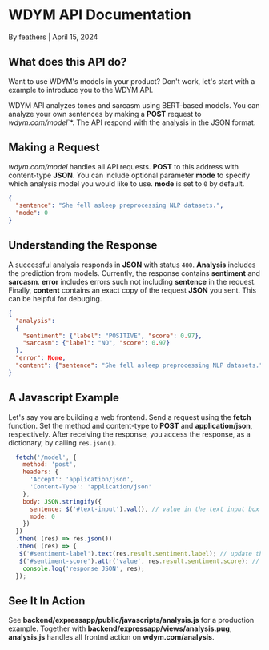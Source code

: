 # WDYM API Documentation

By feathers | April 15, 2024

## What does this API do?

Want to use WDYM's models in your product? Don't work, let's start with a example to introduce you to the WDYM API.

WDYM API analyzes tones and sarcasm using BERT-based models. You can analyze your own sentences by making a **POST** request to *wdym.com/model*`*. The API respond with the analysis in the JSON format.

## Making a Request

*wdym.com/model* handles all API requests. **POST** to this address with content-type **JSON**. You can include optional parameter **mode** to specify which analysis model you would like to use. **mode** is set to `0` by default.

``` JSON
{
  "sentence": "She fell asleep preprocessing NLP datasets.",
  "mode": 0
}
```

## Understanding the Response

A successful analysis responds in **JSON** with status `400`. **Analysis** includes the prediction from models. Currently, the response contains **sentiment** and **sarcasm**. **error** includes errors such not including **sentence** in the request. Finally, **content** contains an exact copy of the request **JSON** you sent. This can be helpful for debuging.

``` JSON
{
  "analysis":
  {
    "sentiment": {"label": "POSITIVE", "score": 0.97},
    "sarcasm": {"label": "NO", "score": 0.97}
  }, 
  "error": None, 
  "content": {"sentence": "She fell asleep preprocessing NLP datasets.", "mode": 0}
}
```

## A Javascript Example

Let's say you are building a web frontend. Send a request using the **fetch** function. Set the method and content-type to **POST** and **application/json**, respectively. After receiving the response, you access the response, as a dictionary, by calling `res.json()`.

``` Javascript
  fetch('/model', {
    method: 'post',
    headers: {
      'Accept': 'application/json',
      'Content-Type': 'application/json'
    },
    body: JSON.stringify({
      sentence: $('#text-input').val(), // value in the text input box
      mode: 0
    })
  })
  .then( (res) => res.json())
  .then( (res) => {
   $('#sentiment-label').text(res.result.sentiment.label); // update the a text block
   $('#sentiment-score').attr('value', res.result.sentiment.score); // update a progress bar
    console.log('response JSON', res);
  });
```

## See It In Action

See **backend/expressapp/public/javascripts/analysis.js** for a production example. Together with **backend/expressapp/views/analysis.pug**, **analysis.js** handles all frontnd action on **wdym.com/analysis**.
